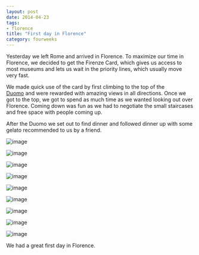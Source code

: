 ```yaml
---
layout: post
date: 2014-04-23
tags:
- florence
title: "First day in Florence"
category: fourweeks
---
```

<p>Yesterday we left Rome and arrived in Florence. To maximize our time in Florence, we decided to get the Firenze Card, which gives us access to most museums and lets us wait in the priority lines, which usually move very fast.&nbsp;</p>
<p>We made quick use of the card by first climbing to the top of the <a href="http://en.wikipedia.org/wiki/Florence_Cathedral">Duomo</a>&nbsp;and were rewarded with amazing views in all directions. Once we got to the top, we got to spend as much time as we wanted looking out over Florence. Coming down was fun as we had to negotiate the small staircases and free space with people coming up.</p>
<p>After the Duomo we set out to find dinner and followed dinner up with some gelato recommended to us by a friend.</p>
<p><img alt="image" src="/images/771228e60e2e3bf216b670c529cd3c6a7b5ff93c5e91a1e92482fb0d56ea44e0.jpg" /></p>
<p><img alt="image" src="/images/958ee48b7cbc4075c0f5762bc32740da1e3b2c9bcef32f195827a9980891e6af.jpg" /></p>
<p><img alt="image" src="/images/427e43f95d271e18163e8c1705774d2f6a4e7ece5c014ea43b652d6c23bcb1a5.jpg" /></p>
<p></p>
<p><img alt="image" src="/images/dd1fb1257a87aadf1c4ed88a6334468db18f364f555f4c8314688477f1543c52.jpg" /></p>
<p><img alt="image" src="/images/2e5d0fa0f5947ebd149b3f1d6d63056f503954c805e98759aa9415f0aed085a6.jpg" /></p>
<p><img alt="image" src="/images/176637633cd2692ca4ae151a77bb9115affe30e777ad57aae8028dcdba52194e.jpg" /></p>
<p><img alt="image" src="/images/f106cfb42603660f71195d7e420cbdad284cfa778cccca21a0f576a43c217d5f.jpg" /></p>
<p><img alt="image" src="/images/49d0ed7e5b35cd232dfe723ec3aab5d1bafe9b7caf7d0edc4d94d685bb6d2cf4.jpg" /></p>
<p><img alt="image" src="/images/f3e951f7cf21284b1c2dee3349ca833bb30a7d8231ddb3239f83017942fd1b79.jpg" /></p>
<p></p>
<p></p>
<p>We had a great first day in Florence.</p>
<p></p>
